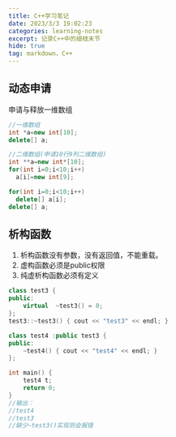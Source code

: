 ```yaml
---
title: C++学习笔记
date: 2023/3/3 19:02:23
categories: learning-notes
excerpt: 记录C++中的细枝末节
hide: true
tag: markdown，C++
---
```


## 动态申请
申请与释放一维数组
```C++
//一维数组
int *a=new int[10];
delete[] a;

//二维数组(申请10行9列二维数组)
int **a=new int*[10];
for(int i=0;i<10;i++)
  a[i]=new int[9];

for(int i=0;i<10;i++)
  delete[] a[i];
delete[] a;
```

## 析构函数
1. 析构函数没有参数，没有返回值，不能重载。
2. 虚构函数必须是public权限
3. 纯虚析构函数必须有定义
```C++
class test3 {
public:
	virtual  ~test3() = 0;
};
test3::~test3() { cout << "test3" << endl; }

class test4 :public test3 {
public:
	~test4() { cout << "test4" << endl; }
};

int main() {
	test4 t;
	return 0;
}
//输出：
//test4
//test3
//缺少~test3()实现则会报错
```